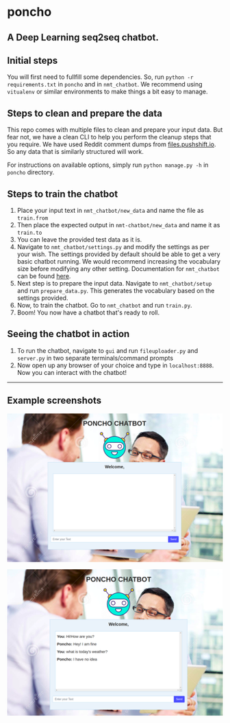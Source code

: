 # poncho

## A Deep Learning seq2seq chatbot.

Initial steps
---------------
You will first need to fullfill some dependencies. So, run ```python -r requirements.txt``` in ```poncho``` and in ```nmt_chatbot```. We recommend using ```vitualenv``` or similar environments to make things a bit easy to manage.

Steps to clean and prepare the data
------------------------------------
This repo comes with multiple files to clean and prepare your input data. But fear not, we have a clean CLI to help you perform the cleanup steps that you require. We have used Reddit comment dumps from [files.pushshift.io](https://files.pushshift.io). So any data that is similarly structured will work.

For instructions on available options, simply run ```python manage.py -h``` in ```poncho``` directory.

Steps to train the chatbot
---------------------------
1.  Place your input text in ```nmt_chatbot/new_data``` and name the file as ```train.from```
2.  Then place the expected output in ```nmt-chatbot/new_data``` and name it as ```train.to```
3.  You can leave the provided test data as it is.
4.  Navigate to ```nmt_chatbot/settings.py``` and modify the settings as per your wish. The settings provided by default should be able to get a very basic chatbot running. We would recommend increasing the vocabulary size before modifying any other setting. Documentation for ```nmt_chatbot``` can be found [here](https://www.github.com/waduhek/nmt-chatbot).
5.  Next step is to prepare the input data. Navigate to ```nmt_chatbot/setup``` and run ```prepare_data.py```. This generates the vocabulary based on the settings provided.
6.  Now, to train the chatbot. Go to ```nmt_chatbot``` and run ```train.py```.
7.  Boom! You now have a chatbot that's ready to roll.

Seeing the chatbot in action
-----------------------------
1.  To run the chatbot, navigate to ```gui``` and run ```fileuploader.py``` and ```server.py``` in two separate terminals/command prompts
2.  Now open up any browser of your choice and type in ```localhost:8888```. Now you can interact with the chatbot!

----------------------------------------------------------------------------------------------------------------------

Example screenshots
--------------------

![Empty Interface](./docs/img/empty_ui.png "Empty Interface")

![Example Chats](./docs/img/example_chats.png "Example Chats")
